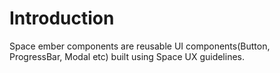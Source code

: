 # Introduction

Space ember components are reusable UI components(Button, ProgressBar, Modal etc) built using Space UX guidelines.

